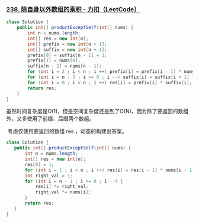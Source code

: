 ### [238. 除自身以外数组的乘积 - 力扣（LeetCode）](https://leetcode.cn/problems/product-of-array-except-self/description/?envType=study-plan-v2&envId=top-100-liked)

```java
class Solution {
    public int[] productExceptSelf(int[] nums) {
        int n = nums.length;
        int[] res = new int[n];
        int[] prefix = new int[n + 1];
        int[] suffix = new int[n + 1];
        prefix[0] = suffix[n - 1] = 1;
        prefix[1] = nums[0];
        suffix[n - 2] = nums[n - 1];
        for (int i = 2 ; i < n ; i ++) prefix[i] = prefix[i - 1] * nums[i - 1];
        for (int i = n - 3 ; i >= 0 ; i --) suffix[i] = suffix[i + 1] * nums[i + 1];
        for (int i = 0 ; i < n ; i ++) res[i] = prefix[i] * suffix[i];
        return res;
    }
}
```

​	虽然时间复杂度是O(1)，但是空间复杂度还是到了O(N)，因为除了要返回的数组外，又多使用了前缀、后缀两个数组。

​	考虑仅使用要返回的数组 res ，动态的构建出答案。

 ```java
class Solution {
    public int[] productExceptSelf(int[] nums) {
        int n = nums.length;
        int[] res = new int[n];
        res[0] = 1;
        for (int i = 1 ; i < n ; i ++) res[i] = res[i - 1] * nums[i - 1];
        int right_val = 1;
        for (int i = n - 1 ; i >= 0 ; i --) {
            res[i] *= right_val;
            right_val *= nums[i];
        }
        return res;
    }
}
 ```



​	